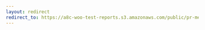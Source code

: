 ```yaml
---
layout: redirect
redirect_to: https://a8c-woo-test-reports.s3.amazonaws.com/public/pr-merge/43211/e2e/index.html
---
```

